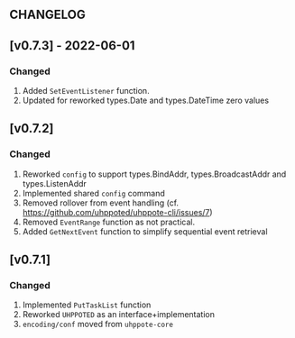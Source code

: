 ## CHANGELOG

## [v0.7.3] - 2022-06-01

### Changed

1. Added `SetEventListener` function.
2. Updated for reworked types.Date and types.DateTime zero values

## [v0.7.2]

### Changed

1. Reworked `config` to support types.BindAddr, types.BroadcastAddr and types.ListenAddr
2. Implemented shared `config` command
3. Removed rollover from event handling (cf. https://github.com/uhppoted/uhppote-cli/issues/7)
4. Removed `EventRange` function as not practical.
5. Added `GetNextEvent` function to simplify sequential event retrieval

## [v0.7.1]

### Changed

1. Implemented `PutTaskList` function
2. Reworked `UHPPOTED` as an interface+implementation
3. `encoding/conf` moved from `uhppote-core`

